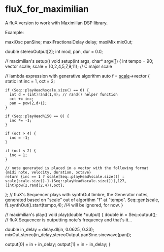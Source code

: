 # fluX_for_maximilian
A fluX version to work with Maximilian DSP library.

Example:

maxiOsc panSine;
maxiFractionalDelay delay;
maxiMix mixOut;

double stereoOutput[2];
int mod, pan, dur = 0.0;

// maximilian's setup()
void setup(int args, char* argv[]) {
  int tempo = 90;
  vector<int> scale;
  scale = {0,2,4,5,7,9,11}; // C major scale

  // lambda expression with generative algorithm
  auto f = [scale](void)->vector<int> {
    static int inc = 1, oct = 2;

    if (Seq::playHead%scale.size() == 0) {
      int d = (int)rand(1,4); // rand() helper function
      oct += inc;
      pan = pow(2,d+1);
    }

    if (Seq::playHead%150 == 0) {
      inc *= -1;
    }

    if (oct > 4) {
      inc = -1;
    }

    if (oct < 2) {
      inc = 1;
    }

    // note generated is placed in a vector with the following format {midi note, velocity, duration, octave}
    return {inc == 1 ? scale[Seq::playHead%scale.size()] : scale[scale.size()-1-(Seq::playHead%scale.size())],127,(int)pow(2,rand(2,4)),oct};
  };
  // fluX's Sequencer plays with synthOut timbre, the Generator notes, generated based on "scale" out of algorithm "f" at "tempo".
  Seq::gen(scale, f).synthOut().start(tempo,4); //4 will be ignored, for now.
}

// maximilian's play()
void play(double *output) {
  double in = Seq::output(); // fluX Sequencer is outputting note's frequency and that's it...

  double in_delay = delay.dl(in, 0.0625, 0.33);
  mixOut.stereo(in_delay,stereoOutput,panSine.sinewave(pan));

  output[0] = in + in_delay;
  output[1] = in + in_delay;
}
